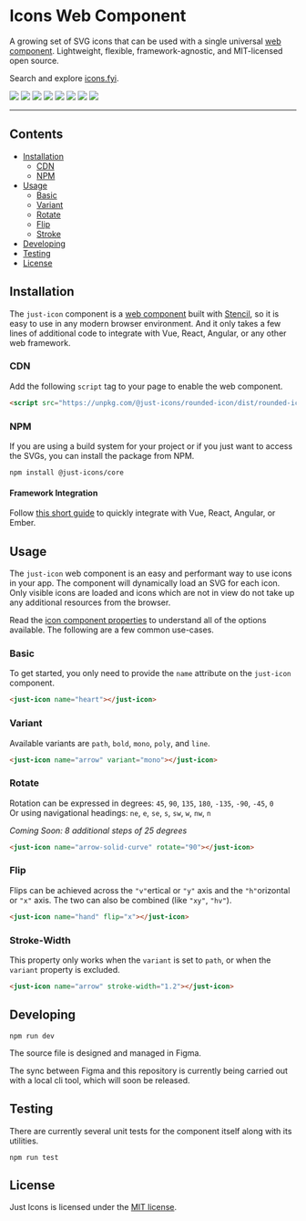 # Icons Web Component

A growing set of SVG icons that can be used with a single universal [web component](https://www.webcomponents.org/). Lightweight, flexible, framework-agnostic, and MIT-licensed open source.

Search and explore [icons.fyi](https://icons.fyi).

![](svg/poly/hand.svg)
![](svg/poly/person.svg)
![](svg/poly/globe-earth.svg)
![](svg/poly/arrows-cross.svg)
![](svg/poly/pen-fountain.svg)
![](svg/poly/palette.svg)
![](svg/poly/aperture.svg)
![](svg/poly/image.svg)

___

## Contents

- [Installation](##Installation)
   - [CDN](###CDN)
   - [NPM](###NPM)
- [Usage](##Usage)
   - [Basic](###Basic)
   - [Variant](###Variant)
   - [Rotate](###Rotate)
   - [Flip](###Flip)
   - [Stroke](###Stroke)
- [Developing](##Developing)
- [Testing](##Testing)
- [License](##License)


## Installation

The `just-icon` component is a [web component](https://www.webcomponents.org/) built with [Stencil](https://stenciljs.com/), so it is easy to use in any modern browser environment. And it only takes a few lines of additional code to integrate with Vue, React, Angular, or any other web framework.

### CDN

Add the following `script` tag to your page to enable the web component.

```html
<script src="https://unpkg.com/@just-icons/rounded-icon/dist/rounded-icon/rounded-icon.esm.js"></script>
```

### NPM

If you are using a build system for your project or if you just want to access the SVGs, you can install the package from NPM.

```
npm install @just-icons/core
```

#### Framework Integration

Follow [this short guide](https://stenciljs.com/docs/overview) to quickly integrate with Vue, React, Angular, or Ember.

## Usage

The `just-icon` web component is an easy and performant way to use icons in your app. The component will dynamically load an SVG for each icon. Only visible icons are loaded and icons which are not in view do not take up any additional resources from the browser.

Read the [icon component properties](src/components/icon/readme.md) to understand all of the options available. The following are a few common use-cases.

### Basic

To get started, you only need to provide the `name` attribute on the `just-icon` component.


```html
<just-icon name="heart"></just-icon>
```

### Variant

Available variants are `path`, `bold`, `mono`, `poly`, and `line`.

```html
<just-icon name="arrow" variant="mono"></just-icon>
```

### Rotate

Rotation can be expressed in degrees: `45`, `90`, `135`, `180`, `-135`, `-90`, `-45`, `0` <br>
Or using navigational headings: `ne`, `e`, `se`, `s`, `sw`, `w`, `nw`, `n`

_Coming Soon: 8 additional steps of 25 degrees_

```html
<just-icon name="arrow-solid-curve" rotate="90"></just-icon>
```

### Flip

Flips can be achieved across the `"v"`ertical or `"y"` axis and the `"h"`orizontal or `"x"` axis. The two can also be combined (like `"xy"`, `"hv"`).

```html
<just-icon name="hand" flip="x"></just-icon>
```

### Stroke-Width

This property only works when the `variant` is set to `path`, or when the `variant` property is excluded.

```html
<just-icon name="arrow" stroke-width="1.2"></just-icon>
```

## Developing

```
npm run dev
```

The source file is designed and managed in Figma.

The sync between Figma and this repository is currently being carried out with a local cli tool, which will soon be released.

## Testing

There are currently several unit tests for the component itself along with its utilities.

```
npm run test
```

## License

Just Icons is licensed under the [MIT license](https://opensource.org/licenses/MIT).
